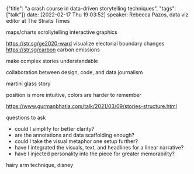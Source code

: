 {"title": "a crash course in data-driven storytelling techniques", "tags": ["talk"]}
date: [2022-02-17 Thu 19:03:52]
speaker: Rebecca Pazos, data viz editor at The Straits Times

maps/charts
scrollytelling
interactive graphics

https://str.sg/ge2020-ward visualize electorial boundary changes
https://str.sg/carbon carbon emissions

make complex stories understandable

collaboration between design, code, and data journalism

martini glass story

position is more intuitive, colors are harder to remember

https://www.gurmanbhatia.com/talk/2021/03/09/stories-structure.html

questions to ask
* could I simplify for better clarity?
* are the annotations and data scaffolding enough?
* could I take the visual metaphor one setup further?
* have I integrated the visuals, text, and headlines for a linear narrative?
* have I injected personality into the piece for greater memorability?

hairy arm technique, disney

